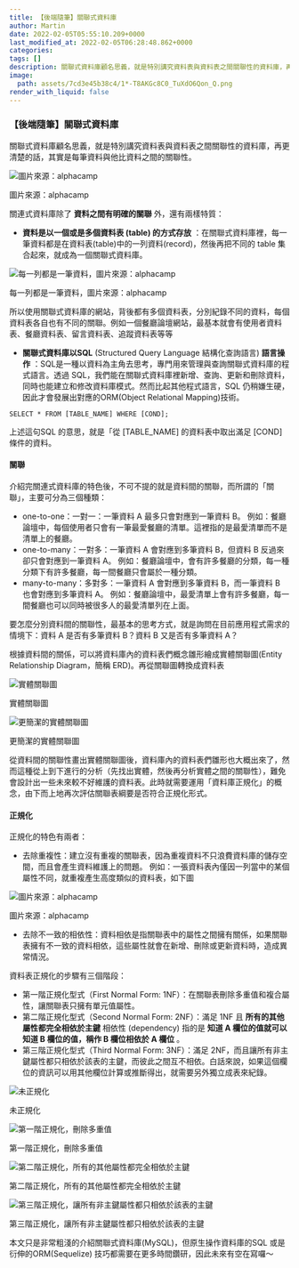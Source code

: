 ```yaml
---
title: 【後端隨筆】關聯式資料庫
author: Martin
date: 2022-02-05T05:55:10.209+0000
last_modified_at: 2022-02-05T06:28:48.862+0000
categories: 
tags: []
description: 關聯式資料庫顧名思義，就是特別講究資料表與資料表之間關聯性的資料庫，再更清楚的話，其實是每筆資料與他比資料之間的關聯性。
image:
  path: assets/7cd3e45b38c4/1*-T8AKGc8C0_TuXdO6Qon_Q.png
render_with_liquid: false
---
```


### 【後端隨筆】關聯式資料庫

關聯式資料庫顧名思義，就是特別講究資料表與資料表之間關聯性的資料庫，再更清楚的話，其實是每筆資料與他比資料之間的關聯性。


![圖片來源：alphacamp](/assets/7cd3e45b38c4/1*-T8AKGc8C0_TuXdO6Qon_Q.png)

圖片來源：alphacamp

關連式資料庫除了 **資料之間有明確的關聯** 外，還有兩樣特質：
- **資料是以一個或是多個資料表 \(table\) 的方式存放** ：在關聯式資料庫裡，每一筆資料都是在資料表\(table\)中的一列資料\(record\)，然後再把不同的 table 集合起來，就成為一個關聯式資料庫。



![每一列都是一筆資料，圖片來源：alphacamp](/assets/7cd3e45b38c4/1*CBv021KPmKrsWU_qG90z0Q.png)

每一列都是一筆資料，圖片來源：alphacamp

所以使用關聯式資料庫的網站，背後都有多個資料表，分別紀錄不同的資料，每個資料表各自也有不同的關聯。例如一個餐廳論壇網站，最基本就會有使用者資料表、餐廳資料表、留言資料表、追蹤資料表等等
- **關聯式資料庫以SQL** \(Structured Query Language 結構化查詢語言\) **語言操作** ：SQL是一種以資料為主角去思考，專門用來管理與查詢關聯式資料庫的程式語言。透過 SQL，我們能在關聯式資料庫裡新增、查詢、更新和刪除資料，同時也能建立和修改資料庫模式。然而比起其他程式語言，SQL 仍稍嫌生硬，因此才會發展出對應的ORM\(Object Relational Mapping\)技術。

```
SELECT * FROM [TABLE_NAME] WHERE [COND];
```

上述這句SQL 的意思，就是「從 \[TABLE\_NAME\] 的資料表中取出滿足 \[COND\] 條件的資料。
#### 關聯

介紹完關連式資料庫的特色後，不可不提的就是資料間的關聯，而所謂的「關聯」，主要可分為三個種類：
- one\-to\-one：一對一：一筆資料 A 最多只會對應到一筆資料 B。
例如：餐廳論壇中，每個使用者只會有一筆最愛餐廳的清單。這裡指的是最愛清單而不是清單上的餐廳。
- one\-to\-many：一對多：一筆資料 A 會對應到多筆資料 B，但資料 B 反過來卻只會對應到一筆資料 A。
例如：餐廳論壇中，會有許多餐廳的分類，每一種分類下有許多餐廳，每一間餐廳只會屬於一種分類。
- many\-to\-many：多對多：一筆資料 A 會對應到多筆資料 B，而一筆資料 B 也會對應到多筆資料 A。
例如：餐廳論壇中，最愛清單上會有許多餐廳，每一間餐廳也可以同時被很多人的最愛清單列在上面。


要怎麼分別資料間的關聯性，最基本的思考方式，就是詢問在目前應用程式需求的情境下：資料 A 是否有多筆資料 B？資料 B 又是否有多筆資料 A？

根據資料間的關係，可以將資料庫內的資料表們概念雛形繪成實體關聯圖\(Entity Relationship Diagram，簡稱 ERD\)。再從關聯圖轉換成資料表


![實體關聯圖](/assets/7cd3e45b38c4/1*_ghYFme_uQLkfQGlCe8f_w.jpeg)

實體關聯圖


![更簡潔的實體關聯圖](/assets/7cd3e45b38c4/1*G-CD1gadGsjPLHYdpPuLzQ.jpeg)

更簡潔的實體關聯圖

從資料間的關聯性畫出實體關聯圖後，資料庫內的資料表們雛形也大概出來了，然而這種從上到下進行的分析（先找出實體，然後再分析實體之間的關聯性），難免會設計出一些未來較不好維護的資料表。此時就需要運用「資料庫正規化」的概念，由下而上地再次評估關聯表綱要是否符合正規化形式。
#### 正規化

正規化的特色有兩者：
- 去除重複性：建立沒有重複的關聯表，因為重複資料不只浪費資料庫的儲存空間，而且會產生資料維護上的問題。
例如：一張資料表內僅因一列當中的某個屬性不同，就重複產生高度類似的資料表，如下圖



![圖片來源：alphacamp](/assets/7cd3e45b38c4/1*uKYj2hQoVsHYlWYgqdS2Tg.png)

圖片來源：alphacamp
- 去除不一致的相依性：資料相依是指關聯表中的屬性之間擁有關係，如果關聯表擁有不一致的資料相依，這些屬性就會在新增、刪除或更新資料時，造成異常情況。


資料表正規化的步驟有三個階段：
- 第一階正規化型式（First Normal Form: 1NF）：在關聯表刪除多重值和複合屬性，讓關聯表只擁有單元值屬性。
- 第二階正規化型式（Second Normal Form: 2NF）：滿足 1NF 且 **所有的其他屬性都完全相依於主鍵** 
相依性 \(dependency\) 指的是 **知道 A 欄位的值就可以知道 B 欄位的值，稱作 B 欄位相依於 A 欄位** 。
- 第三階正規化型式（Third Normal Form: 3NF）：滿足 2NF，而且讓所有非主鍵屬性都只相依於該表的主鍵，而彼此之間互不相依。白話來說，如果這個欄位的資訊可以用其他欄位計算或推斷得出，就需要另外獨立成表來紀錄。



![未正規化](/assets/7cd3e45b38c4/1*TnaYusaF_Y1jCf4aJooxow.png)

未正規化


![第一階正規化，刪除多重值](/assets/7cd3e45b38c4/1*_TPoCIqlRod6FedKceqEgg.png)

第一階正規化，刪除多重值


![第二階正規化，所有的其他屬性都完全相依於主鍵](/assets/7cd3e45b38c4/1*VOKZEEgdztlgrF1sIOE-Aw.png)

第二階正規化，所有的其他屬性都完全相依於主鍵


![第三階正規化，讓所有非主鍵屬性都只相依於該表的主鍵](/assets/7cd3e45b38c4/1*vaea3z8Kz2ylio04FC8_Zw.png)

第三階正規化，讓所有非主鍵屬性都只相依於該表的主鍵

本文只是非常粗淺的介紹關聯式資料庫\(MySQL\)，但原生操作資料庫的SQL 或是衍伸的ORM\(Sequelize\) 技巧都需要在更多時間鑽研，因此未來有空在寫囉～




